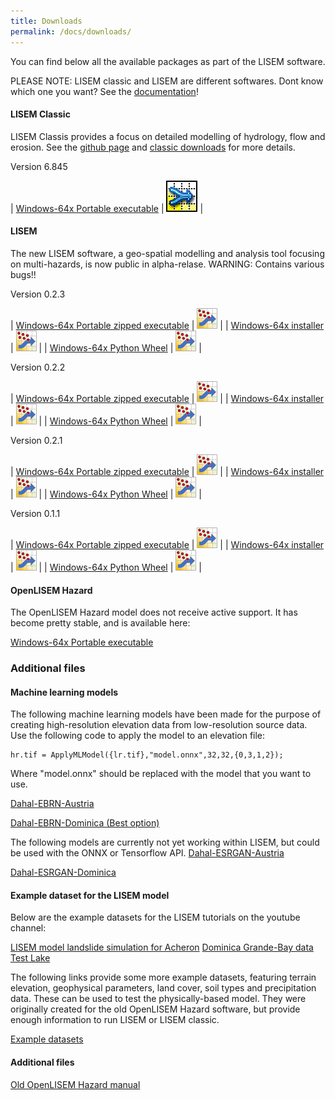 ```yaml
---
title: Downloads
permalink: /docs/downloads/
---
```


You can find below all the available packages as part of the LISEM software.

PLEASE NOTE: LISEM classic and LISEM are different softwares. 
Dont know which one you want? See the [documentation](/docs/home)!



#### LISEM Classic
LISEM Classis provides a focus on detailed modelling of hydrology, flow and erosion.
See the [github page](https://github.com/vjetten/openlisem) and [classic downloads](https://github.com/vjetten/openlisem/releases/tag/openLisem) for more details.

Version 6.845

| [Windows-64x Portable executable](https://github.com/vjetten/openlisem/releases/download/openLisem/lisem-v6.846-220321.zip) | ![LISEM](/assets/img/openLisem.png) |


#### LISEM
The new LISEM software, a geo-spatial modelling and analysis tool focusing on multi-hazards, is now public in alpha-relase. 
WARNING: Contains various bugs!! 

Version 0.2.3

| [Windows-64x Portable zipped executable](https://sourceforge.net/projects/lisem/files/LISEM%20%28beta%20release%20new%20software%29/Portable/lisem_0.2.3.zip/download) | ![LISEM](/assets/img/logonav.png) |
| [Windows-64x installer](https://sourceforge.net/projects/lisem/files/LISEM%20%28beta%20release%20new%20software%29/Installer/LISEM-0.2.3-win64.exe/download) | ![LISEM](/assets/img/logonav.png) |
| [Windows-64x Python Wheel](https://sourceforge.net/projects/lisem/files/LISEM%20%28beta%20release%20new%20software%29/Python%20Wheel/lisem-0.2.3-py3-none-any.whl/download) | ![LISEM](/assets/img/logonav.png) |

Version 0.2.2

| [Windows-64x Portable zipped executable](https://sourceforge.net/projects/lisem/files/LISEM%20%28beta%20release%20new%20software%29/Portable/lisem_0.2.2.zip/download) | ![LISEM](/assets/img/logonav.png) |
| [Windows-64x installer](https://sourceforge.net/projects/lisem/files/LISEM%20%28beta%20release%20new%20software%29/Installer/LISEM-0.2.2-win64.exe/download) | ![LISEM](/assets/img/logonav.png) |
| [Windows-64x Python Wheel](https://sourceforge.net/projects/lisem/files/LISEM%20%28beta%20release%20new%20software%29/Python%20Wheel/lisem-0.2.2-py3-none-any.whl/download) | ![LISEM](/assets/img/logonav.png) |

Version 0.2.1

| [Windows-64x Portable zipped executable](https://sourceforge.net/projects/lisem/files/LISEM%20%28beta%20release%20new%20software%29/Portable/lisem_0.2.1.zip/download) | ![LISEM](/assets/img/logonav.png) |
| [Windows-64x installer](https://sourceforge.net/projects/lisem/files/LISEM%20%28beta%20release%20new%20software%29/Installer/LISEM-0.2.1-win64.exe/download) | ![LISEM](/assets/img/logonav.png) |
| [Windows-64x Python Wheel](https://sourceforge.net/projects/lisem/files/LISEM%20%28beta%20release%20new%20software%29/Python%20Wheel/lisem-0.2.1-py3-none-any.whl/download) | ![LISEM](/assets/img/logonav.png) |

Version 0.1.1

| [Windows-64x Portable zipped executable](https://sourceforge.net/projects/lisem/files/LISEM%20%28beta%20release%20new%20software%29/Portable/lisem_0.1.1.zip/download) | ![LISEM](/assets/img/logonav.png) |
| [Windows-64x installer](https://sourceforge.net/projects/lisem/files/LISEM%20%28beta%20release%20new%20software%29/Installer/LISEM-0.1.1-win64.exe/download) | ![LISEM](/assets/img/logonav.png) |
| [Windows-64x Python Wheel](https://sourceforge.net/projects/lisem/files/LISEM%20%28beta%20release%20new%20software%29/Python%20Wheel/lisem-0.1.1-py3-none-any.whl/download) | ![LISEM](/assets/img/logonav.png) |

#### OpenLISEM Hazard
The OpenLISEM Hazard model does not receive active support. It has become pretty stable, and is available here:

[Windows-64x Portable executable](https://sourceforge.net/projects/lisem/files/OpenLISEM%20Hazard%20%28public%20beta%29/)


### Additional files

#### Machine learning models
The following machine learning models have been made for the purpose of creating high-resolution elevation data from low-resolution source data.
Use the following code to apply the model to an elevation file:
```
hr.tif = ApplyMLModel({lr.tif},"model.onnx",32,32,{0,3,1,2});
```
Where "model.onnx" should be replaced with the model that you want to use.

[Dahal-EBRN-Austria](https://sourceforge.net/projects/lisem/files/LISEM%20%28beta%20release%20new%20software%29/Neural%20Networks/ebrn_at_dahal_model.onnx/download)

[Dahal-EBRN-Dominica (Best option)](https://sourceforge.net/projects/lisem/files/LISEM%20%28beta%20release%20new%20software%29/Neural%20Networks/ebrn_dm_dahal_model.onnx/download)

The following models are currently not yet working within LISEM, but could be used with the ONNX or Tensorflow API.
[Dahal-ESRGAN-Austria](https://sourceforge.net/projects/lisem/files/LISEM%20%28beta%20release%20new%20software%29/Neural%20Networks/esrgan_at_dahal_model.onnx/download)

[Dahal-ESRGAN-Dominica](https://sourceforge.net/projects/lisem/files/LISEM%20%28beta%20release%20new%20software%29/Neural%20Networks/esrgan_dm_dahal_model.onnx/download)

#### Example dataset for the LISEM model

Below are the example datasets for the LISEM tutorials on the youtube channel:

[LISEM model landslide simulation for Acheron](https://sourceforge.net/projects/lisem/files/LISEM%20%28beta%20release%20new%20software%29/ExampleGeoData/acheron.zip/download)
[Dominica Grande-Bay data](https://sourceforge.net/projects/lisem/files/LISEM%20%28beta%20release%20new%20software%29/ExampleGeoData/dominica.zip/download)
[Test Lake](https://sourceforge.net/projects/lisem/files/LISEM%20%28beta%20release%20new%20software%29/ExampleGeoData/lake.zip/download)

The following links provide some more example datasets, featuring terrain elevation, geophysical parameters, land cover, soil types and precipitation data.
These can be used to test the physically-based model. They were originally created for the old OpenLISEM Hazard software,
but provide enough information to run LISEM or LISEM classic.

[Example datasets](https://sourceforge.net/projects/lisem/files/Example%20Datasets/)

#### Additional files

[Old OpenLISEM Hazard manual](https://sourceforge.net/projects/lisem/files/Documentation%20and%20Manual/documentation15.pdf/download)

